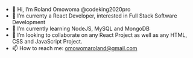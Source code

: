 - 👋 Hi, I’m Roland Omowoma @codeking2020pro
- 👀 I’m currenty a React Developer, interested in Full Stack Software Development
- 🌱 I’m currently learning NodeJS, MySQL and MongoDB
- 💞️ I’m looking to collaborate on any React Project as well as any HTML, CSS and JavaScript Project.
- 📫 How to reach me: omowomaroland@gmail.com

<!---
codeking2020pro/codeking2020pro is a ✨ special ✨ repository because its `README.md` (this file) appears on your GitHub profile.
You can click the Preview link to take a look at your changes.
--->
